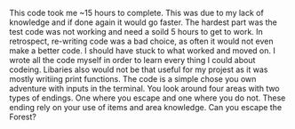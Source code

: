 This code took me ~15 hours to complete. This was due to my lack of knowledge and if done again it would go faster.
The hardest part was the test code was not working and need a soild 5 hours to get to work.
In retrospect, re-writing code was a bad choice, as often it would not even make a better code. I should have stuck to what worked and moved on.
I wrote all the code myself in order to learn every thing I could about codeing. Libaries also would not be that useful for my projest as it was mostly writiing print functions.
The code is a simple chose you own adventure with inputs in the terminal. You look around four areas with two types of endings. One where you escape and one where you do not. 
These ending rely on your use of items and area knowledge. Can you escape the Forest?
